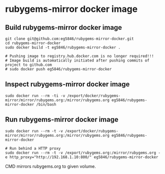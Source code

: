 # rubygems-mirror docker image

## Build rubygems-mirror docker image
```
git clone git@github.com:eg5846/rubygems-mirror-docker.git
cd rubygems-mirror-docker
sudo docker build -t eg5846/rubygems-mirror-docker .

# Pushing image to registry.hub.docker.com is no longer required!!!
# Image build is automatically initiated after pushing commits of project to github.com
# sudo docker push eg5846/rubygems-mirror-docker
```

## Inspect rubygems-mirror docker image
```
sudo docker run --rm -ti -v /export/docker/rubygems-mirror/mirror/rubygems.org:/mirror/rubygems.org eg5846/rubygems-mirror-docker /bin/bash
```

## Run rubygems-mirror docker image
```
sudo docker run --rm -t -v /export/docker/rubygems-mirror/mirror/rubygems.org:/mirror/rubygems.org eg5846/rubygems-mirror-docker

# Run behind a HTTP proxy
sudo docker run --rm -t -v /export/rubygems.org:/mirror/rubygems.org -e http_proxy="http://192.168.1.10:800/" eg5846/rubygems-mirror-docker
```
CMD mirrors rubygems.org to given volume.  
